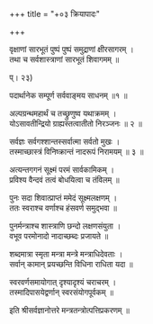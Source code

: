 +++
title = "+०३ क्रियापादः"

+++

वृक्षाणां सारभूतं पुष्पं पुष्पं समुद्राणां क्षीरसागरम् ।  
तथा च सर्वशास्त्राणां सारभूतं शिवागमम् ॥  
    
प्। २३)  
    
पदार्थानेक सम्पूर्ण सर्ववाङ्मय साधनम् ॥१ ॥  
    
अल्पग्रन्थमहार्थं च तच्छ्रुणुष्व यथाक्रमम् ।  
योऽसावतीन्द्रियो ग्राह्यस्तत्वातीतो निरञ्जनः ॥ २ ॥  
    
सर्वज्ञः सर्वगश्शान्तस्सर्वात्मा सर्वतो मुखः ।  
तस्माच्छास्त्रं विनिष्क्रान्तं नादरूपं निरामयम् ॥ ३ ॥  
    
अत्यन्तगगनं सूक्ष्मं परमं सार्वकामिकम् ।  
प्रविश्य वैन्दवं तत्वं बोधयित्वा च तंविलम् ॥   
    
पुनः सदा शिवात्प्राप्तं ममेदं सूक्ष्मलक्षणम् ।  
ततः स्वराश्च वर्णाश्च हंसवर्ण समुद्भवा ॥  
    
पुनर्मन्त्राश्च शास्त्राणि छन्दो लक्षणसंयुता ।  
वभूव परमोनादो नादाच्छब्दः प्रजायते ॥  
    
शब्दमात्रा स्मृता मन्त्रा मन्त्रे मन्त्राधिदेवताः ।  
सर्वान् कामान् प्रयच्छन्ति विधिना राधिता यदा ॥  
    
स्वरवर्णसमायोगात् दृश्यादृश्यं चराचरम् ।  
तस्मादिपासयेद्वर्णान् स्वरसंयोगपूर्वकम् ॥  
    
इति श्रीसर्वज्ञानोत्तरे मन्त्रतन्त्रोत्पत्तिप्रकरणम् ॥  
